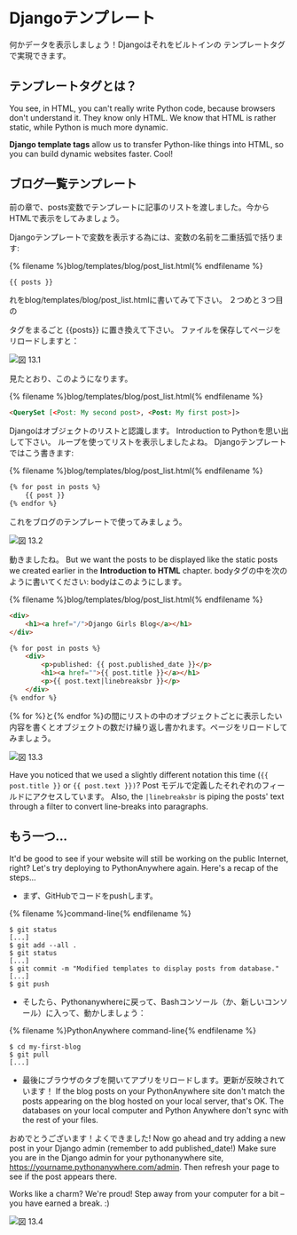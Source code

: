 # Djangoテンプレート

何かデータを表示しましょう！Djangoはそれをビルトインの テンプレートタグ で実現できます。

## テンプレートタグとは？

You see, in HTML, you can't really write Python code, because browsers don't understand it. They know only HTML. We know that HTML is rather static, while Python is much more dynamic.

**Django template tags** allow us to transfer Python-like things into HTML, so you can build dynamic websites faster. Cool!

## ブログ一覧テンプレート

前の章で、posts変数でテンプレートに記事のリストを渡しました。今からHTMLで表示をしてみましょう。

Djangoテンプレートで変数を表示する為には、変数の名前を二重括弧で括ります:

{% filename %}blog/templates/blog/post_list.html{% endfilename %}

```html
{{ posts }}
```

れをblog/templates/blog/post_list.htmlに書いてみて下さい。 ２つめと３つ目の

<div>
</div>タグをまるごと {{posts}} に置き換えて下さい。 ファイルを保存してページをリロードしますと：

![図 13.1](images/step1.png)

見たとおり、このようになります。

{% filename %}blog/templates/blog/post_list.html{% endfilename %}

```html
<QuerySet [<Post: My second post>, <Post: My first post>]>
```

Djangoはオブジェクトのリストと認識します。 Introduction to Pythonを思い出して下さい。 ループを使ってリストを表示しましたよね。 Djangoテンプレートではこう書きます:

{% filename %}blog/templates/blog/post_list.html{% endfilename %}

```html
{% for post in posts %}
    {{ post }}
{% endfor %}
```

これをブログのテンプレートで使ってみましょう。

![図 13.2](images/step2.png)

動きましたね。 But we want the posts to be displayed like the static posts we created earlier in the **Introduction to HTML** chapter. bodyタグの中を次のように書いてください: bodyはこのようにします。

{% filename %}blog/templates/blog/post_list.html{% endfilename %}

```html
<div>
    <h1><a href="/">Django Girls Blog</a></h1>
</div>

{% for post in posts %}
    <div>
        <p>published: {{ post.published_date }}</p>
        <h1><a href="">{{ post.title }}</a></h1>
        <p>{{ post.text|linebreaksbr }}</p>
    </div>
{% endfor %}
```

{% for %}と{% endfor %}の間にリストの中のオブジェクトごとに表示したい内容を書くとオブジェクトの数だけ繰り返し書かれます。ページをリロードしてみましょう。

![図 13.3](images/step3.png)

Have you noticed that we used a slightly different notation this time (`{{ post.title }}` or `{{ post.text }})`? Post モデルで定義したそれぞれのフィールドにアクセスしています。 Also, the `|linebreaksbr` is piping the posts' text through a filter to convert line-breaks into paragraphs.

## もう一つ...

It'd be good to see if your website will still be working on the public Internet, right? Let's try deploying to PythonAnywhere again. Here's a recap of the steps…

* まず、GitHubでコードをpushします。

{% filename %}command-line{% endfilename %}

    $ git status
    [...]
    $ git add --all .
    $ git status
    [...]
    $ git commit -m "Modified templates to display posts from database."
    [...]
    $ git push
    

* そしたら、Pythonanywhereに戻って、Bashコンソール（か、新しいコンソール）に入って、動かしましょう：

{% filename %}PythonAnywhere command-line{% endfilename %}

    $ cd my-first-blog
    $ git pull
    [...]
    

* 最後にブラウザのタブを開いてアプリをリロードします。更新が反映されています！ If the blog posts on your PythonAnywhere site don't match the posts appearing on the blog hosted on your local server, that's OK. The databases on your local computer and Python Anywhere don't sync with the rest of your files.

おめでとうございます！よくできました! Now go ahead and try adding a new post in your Django admin (remember to add published_date!) Make sure you are in the Django admin for your pythonanywhere site, https://yourname.pythonanywhere.com/admin. Then refresh your page to see if the post appears there.

Works like a charm? We're proud! Step away from your computer for a bit – you have earned a break. :)

![図 13.4](images/donut.png)